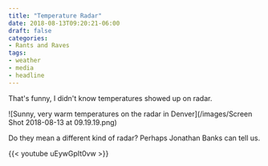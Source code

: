 ```yaml
---
title: "Temperature Radar"
date: 2018-08-13T09:20:21-06:00
draft: false
categories:
- Rants and Raves
tags:
- weather
- media
- headline
---
```


That's funny, I didn't know temperatures showed up on radar.

![Sunny, very warm temperatures on the radar in Denver](/images/Screen Shot 2018-08-13 at 09.19.19.png)

Do they mean a different kind of radar? Perhaps Jonathan Banks can tell us.

{{< youtube uEywGpIt0vw >}}